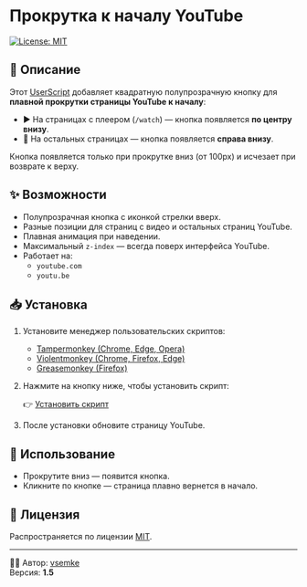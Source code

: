 # Прокрутка к началу YouTube

[![License: MIT](https://img.shields.io/badge/License-MIT-yellow.svg)](LICENSE)

## 📌 Описание
Этот [UserScript](https://en.wikipedia.org/wiki/Userscript) добавляет квадратную полупрозрачную кнопку для **плавной прокрутки страницы YouTube к началу**:

- ▶️ На страницах с плеером (`/watch`) — кнопка появляется **по центру внизу**.
- 📜 На остальных страницах — кнопка появляется **справа внизу**.

Кнопка появляется только при прокрутке вниз (от 100px) и исчезает при возврате к верху.

## ✨ Возможности
- Полупрозрачная кнопка с иконкой стрелки вверх.
- Разные позиции для страниц с видео и остальных страниц YouTube.
- Плавная анимация при наведении.
- Максимальный `z-index` — всегда поверх интерфейса YouTube.
- Работает на:
  - `youtube.com`
  - `youtu.be`

## 📥 Установка
1. Установите менеджер пользовательских скриптов:
   - [Tampermonkey (Chrome, Edge, Opera)](https://www.tampermonkey.net/)
   - [Violentmonkey (Chrome, Firefox, Edge)](https://violentmonkey.github.io/)
   - [Greasemonkey (Firefox)](https://www.greasespot.net/)
2. Нажмите на кнопку ниже, чтобы установить скрипт:

   👉 [Установить скрипт](./Прокрутка%20к%20началу%20YouTube-1.5.user.js?raw=1)

3. После установки обновите страницу YouTube.

## 🔧 Использование
- Прокрутите вниз — появится кнопка.
- Кликните по кнопке — страница плавно вернется в начало.

## 📜 Лицензия
Распространяется по лицензии [MIT](LICENSE).

---

👨‍💻 Автор: [vsemke](https://vk.com/mrxxxxxxxxxxx)  
Версия: **1.5**
